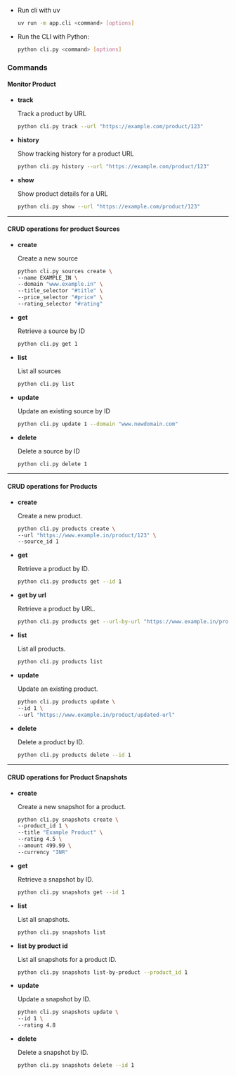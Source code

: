 - Run cli with uv

  ```bash
  uv run -m app.cli <command> [options]
  ```

- Run the CLI with Python:

  ```bash
  python cli.py <command> [options]
  ```

### Commands

#### Monitor Product

- **track**

  Track a product by URL

  ```bash
  python cli.py track --url "https://example.com/product/123"
  ```

- **history**

  Show tracking history for a product URL

  ```bash
  python cli.py history --url "https://example.com/product/123"
  ```

- **show**

  Show product details for a URL

  ```bash
  python cli.py show --url "https://example.com/product/123"
  ```

---

#### CRUD operations for product Sources

- **create**

  Create a new source

  ```bash
  python cli.py sources create \
  --name EXAMPLE_IN \
  --domain "www.example.in" \
  --title_selector "#title" \
  --price_selector "#price" \
  --rating_selector "#rating"
  ```

- **get**

  Retrieve a source by ID

  ```bash
  python cli.py get 1
  ```

- **list**

  List all sources

  ```bash
  python cli.py list
  ```

- **update**

  Update an existing source by ID

  ```bash
  python cli.py update 1 --domain "www.newdomain.com"
  ```

- **delete**

  Delete a source by ID

  ```bash
  python cli.py delete 1
  ```

---

#### CRUD operations for **Products**

- **create**

  Create a new product.

  ```bash
  python cli.py products create \
  --url "https://www.example.in/product/123" \
  --source_id 1
  ```

- **get**

  Retrieve a product by ID.

  ```bash
  python cli.py products get --id 1
  ```

- **get by url**

  Retrieve a product by URL.

  ```bash
  python cli.py products get --url-by-url "https://www.example.in/product/123"
  ```

- **list**

  List all products.

  ```bash
  python cli.py products list
  ```

- **update**

  Update an existing product.

  ```bash
  python cli.py products update \
  --id 1 \
  --url "https://www.example.in/product/updated-url"
  ```

- **delete**

  Delete a product by ID.

  ```bash
  python cli.py products delete --id 1
  ```

---

#### CRUD operations for **Product Snapshots**

- **create**

  Create a new snapshot for a product.

  ```bash
  python cli.py snapshots create \
  --product_id 1 \
  --title "Example Product" \
  --rating 4.5 \
  --amount 499.99 \
  --currency "INR"
  ```

- **get**

  Retrieve a snapshot by ID.

  ```bash
  python cli.py snapshots get --id 1
  ```

- **list**

  List all snapshots.

  ```bash
  python cli.py snapshots list
  ```

- **list by product id**

  List all snapshots for a product ID.

  ```bash
  python cli.py snapshots list-by-product --product_id 1
  ```

- **update**

  Update a snapshot by ID.

  ```bash
  python cli.py snapshots update \
  --id 1 \
  --rating 4.8
  ```

- **delete**

  Delete a snapshot by ID.

  ```bash
  python cli.py snapshots delete --id 1
  ```
